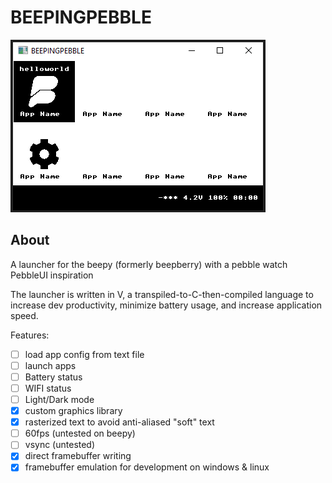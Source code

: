 # BEEPINGPEBBLE

![Screenshot](doc/image.png)

## About

A launcher for the beepy (formerly beepberry) with a pebble watch PebbleUI inspiration

The launcher is written in V, a transpiled-to-C-then-compiled language to increase dev productivity, minimize battery usage, and increase application speed.

Features:

- [ ] load app config from text file
- [ ] launch apps
- [ ] Battery status
- [ ] WIFI status
- [ ] Light/Dark mode
- [x] custom graphics library
- [x] rasterized text to avoid anti-aliased "soft" text
- [ ] 60fps (untested on beepy)
- [ ] vsync (untested)
- [x] direct framebuffer writing
- [x] framebuffer emulation for development on windows & linux
